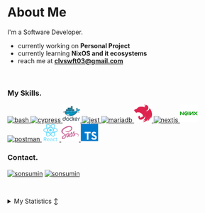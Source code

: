 # About Me

I'm a Software Developer.

- currently working on **Personal Project**
- currently learning **NixOS and it ecosystems**
- reach me at **clvswft03@gmail.com**

&nbsp;

<h3 align="left">My Skills.</h3>
<p align="left"> <a href="https://www.gnu.org/software/bash/" target="_blank" rel="noreferrer"> <img src="https://www.vectorlogo.zone/logos/gnu_bash/gnu_bash-icon.svg" alt="bash" width="40" height="40"/> </a> <a href="https://www.cypress.io" target="_blank" rel="noreferrer"> <img src="https://raw.githubusercontent.com/simple-icons/simple-icons/6e46ec1fc23b60c8fd0d2f2ff46db82e16dbd75f/icons/cypress.svg" alt="cypress" width="40" height="40"/> </a> <a href="https://www.docker.com/" target="_blank" rel="noreferrer"> <img src="https://raw.githubusercontent.com/devicons/devicon/master/icons/docker/docker-original-wordmark.svg" alt="docker" width="40" height="40"/> </a> <a href="https://jestjs.io" target="_blank" rel="noreferrer"> <img src="https://www.vectorlogo.zone/logos/jestjsio/jestjsio-icon.svg" alt="jest" width="40" height="40"/> </a> <a href="https://mariadb.org/" target="_blank" rel="noreferrer"> <img src="https://www.vectorlogo.zone/logos/mariadb/mariadb-icon.svg" alt="mariadb" width="40" height="40"/> </a> <a href="https://nestjs.com/" target="_blank" rel="noreferrer"> <img src="https://raw.githubusercontent.com/devicons/devicon/master/icons/nestjs/nestjs-plain.svg" alt="nestjs" width="40" height="40"/> </a> <a href="https://nextjs.org/" target="_blank" rel="noreferrer"> <img src="https://cdn.worldvectorlogo.com/logos/nextjs-2.svg" alt="nextjs" width="40" height="40"/> </a> <a href="https://www.nginx.com" target="_blank" rel="noreferrer"> <img src="https://raw.githubusercontent.com/devicons/devicon/master/icons/nginx/nginx-original.svg" alt="nginx" width="40" height="40"/> </a> <a href="https://postman.com" target="_blank" rel="noreferrer"> <img src="https://www.vectorlogo.zone/logos/getpostman/getpostman-icon.svg" alt="postman" width="40" height="40"/> </a> <a href="https://reactjs.org/" target="_blank" rel="noreferrer"> <img src="https://raw.githubusercontent.com/devicons/devicon/master/icons/react/react-original-wordmark.svg" alt="react" width="40" height="40"/> </a> <a href="https://sass-lang.com" target="_blank" rel="noreferrer"> <img src="https://raw.githubusercontent.com/devicons/devicon/master/icons/sass/sass-original.svg" alt="sass" width="40" height="40"/> </a> <a href="https://www.typescriptlang.org/" target="_blank" rel="noreferrer"> <img src="https://raw.githubusercontent.com/devicons/devicon/master/icons/typescript/typescript-original.svg" alt="typescript" width="40" height="40"/> </a> </p>

<h3 align="left">Contact.</h3>
<p align="left"> <a href="https://linkedin.com/in/sonsumin" target="blank"><img align="center" src="https://raw.githubusercontent.com/rahuldkjain/github-profile-readme-generator/master/src/images/icons/Social/github.svg" alt="sonsumin" height="30" width="40" /></a> <a href="https://linkedin.com/in/sonsumin" target="blank"><img align="center" src="https://raw.githubusercontent.com/rahuldkjain/github-profile-readme-generator/master/src/images/icons/Social/linked-in-alt.svg" alt="sonsumin" height="30" width="40" /></a>
</p>

&nbsp;

<details>
 <summary>My Statistics ↕️</summary>

<!--START_SECTION:waka-->
![Code Time](http://img.shields.io/badge/Code%20Time-1%2C863%20hrs%208%20mins-blue)

![Profile Views](http://img.shields.io/badge/Profile%20Views-0-blue)

**🐱 My GitHub Data** 

> 📦 12.9 MB Used in GitHub's Storage 
 > 
> 🏆 401 Contributions in the Year 2024
 > 
> 💼 Opted to Hire
 > 
> 📜 576 Public Repositories 
 > 
> 🔑 154 Private Repositories 
 > 
**I'm a Night 🦉** 

```text
🌞 Morning                3453 commits        ██░░░░░░░░░░░░░░░░░░░░░░░   07.41 % 
🌆 Daytime                16583 commits       █████████░░░░░░░░░░░░░░░░   35.58 % 
🌃 Evening                17245 commits       █████████░░░░░░░░░░░░░░░░   37.00 % 
🌙 Night                  9332 commits        █████░░░░░░░░░░░░░░░░░░░░   20.02 % 
```
📅 **I'm Most Productive on Monday** 

```text
Monday                   8503 commits        █████░░░░░░░░░░░░░░░░░░░░   18.24 % 
Tuesday                  7975 commits        ████░░░░░░░░░░░░░░░░░░░░░   17.11 % 
Wednesday                7069 commits        ████░░░░░░░░░░░░░░░░░░░░░   15.17 % 
Thursday                 7060 commits        ████░░░░░░░░░░░░░░░░░░░░░   15.15 % 
Friday                   7102 commits        ████░░░░░░░░░░░░░░░░░░░░░   15.24 % 
Saturday                 4136 commits        ██░░░░░░░░░░░░░░░░░░░░░░░   08.87 % 
Sunday                   4768 commits        ███░░░░░░░░░░░░░░░░░░░░░░   10.23 % 
```


📊 **This Week I Spent My Time On** 

```text
🕑︎ Time Zone: Asia/Seoul

💬 Programming Languages: 
Python                   1 hr 52 mins        ██████████░░░░░░░░░░░░░░░   38.41 % 
JSON                     1 hr 37 mins        ████████░░░░░░░░░░░░░░░░░   33.32 % 
TOML                     35 mins             ███░░░░░░░░░░░░░░░░░░░░░░   12.28 % 
Other                    22 mins             ██░░░░░░░░░░░░░░░░░░░░░░░   07.60 % 
Text                     13 mins             █░░░░░░░░░░░░░░░░░░░░░░░░   04.63 % 

🔥 Editors: 
VS Code                  4 hrs 52 mins       █████████████████████████   100.00 % 

💻 Operating System: 
Windows                  4 hrs 52 mins       █████████████████████████   100.00 % 
```

**I Mostly Code in JavaScript** 

```text
JavaScript               29 repos            █████░░░░░░░░░░░░░░░░░░░░   20.42 % 
Shell                    12 repos            ██░░░░░░░░░░░░░░░░░░░░░░░   08.45 % 
Nix                      7 repos             █░░░░░░░░░░░░░░░░░░░░░░░░   04.93 % 
Lua                      2 repos             ░░░░░░░░░░░░░░░░░░░░░░░░░   01.41 % 
AutoHotkey               1 repo              ░░░░░░░░░░░░░░░░░░░░░░░░░   00.70 % 
```



**Timeline**

![Lines of Code chart](https://raw.githubusercontent.com/testfailed/testfailed/main/assets/bar_graph.png)


 Last Updated on 23/07/2024 03:15:20 UTC
<!--END_SECTION:waka-->
</details>
